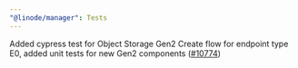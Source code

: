 ```yaml
---
"@linode/manager": Tests
---
```


Added cypress test for Object Storage Gen2 Create flow for endpoint type E0, added unit tests for new Gen2 components ([#10774](https://github.com/linode/manager/pull/10774))
